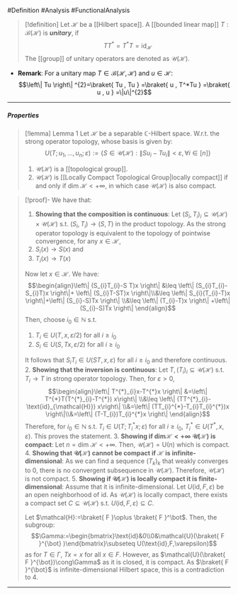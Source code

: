 #Definition #Analysis #FunctionalAnalysis 

> [!definition]
> Let $\mathcal{H}$ be a [[Hilbert space]]. A [[bounded linear map]] $T:\mathcal{B}(\mathcal{H})$ is ***unitary***, if $$T T^{*}=T^{*}T=\text{id}_{\mathcal{H}}$$
> The [[group]] of unitary operators are denoted as $\mathcal{U}(\mathcal{H})$.

- **Remark**: For a unitary map $T\in \mathcal{B}(\mathcal{H},\mathcal{H})$ and $u\in \mathcal{H}$: $$\left\| Tu \right\| ^{2}=\braket{ Tu , Tu } =\braket{ u , T^*Tu } =\braket{ u , u } =\|u\|^{2}$$
---
##### Properties
> [!lemma] Lemma 1
> Let $\mathcal{H}$ be a separable $\mathbb{C}$-Hilbert space. W.r.t. the strong operator topology, whose basis is given by:$$U(T;u_{1},\dots,u_{n};\varepsilon):=\{ S\in \mathcal{U}(\mathcal{H}):\left\| Su_{i}-Tu_{i} \right\| <\varepsilon,\forall i\in[n] \}$$
> 1. $\mathcal{U}(\mathcal{H})$ is a [[topological group]].
> 2. $\mathcal{U}(\mathcal{H})$ is [[Locally Compact Topological Group|locally compact]] if and only if $\text{dim }\mathcal{H}<+\infty$, in which case $\mathcal{U}(\mathcal{H})$ is also compact. 

> [!proof]-
> We have that:
> 1. **Showing that the composition is continuous**:
> 	Let $(S_{i},T_{i})_{i}\subseteq \mathcal{U}(\mathcal{H})\times\mathcal{U}(\mathcal{H})$ s.t. $(S_{i},T_{i})\to(S,T)$ in the product topology. As the strong operator topology is equivalent to the topology of pointwise convergence, for any $x\in \mathcal{H}$, 
> 	1. $S_{i}(x)\to S(x)$ and
> 	2. $T_{i}(x)\to T(x)$
> 	
> 	Now let $x\in \mathcal{H}$. We have: $$\begin{align}\left\| (S_{i}T_{i}-S T)x \right\| &\leq \left\|  (S_{i}T_{i}-S_{i}T)x \right\|+ \left\| (S_{i}T-ST)x \right\|\\&\leq \left\| S_{i}(T_{i}-T)x \right\|+\left\| (S_{i}-S)Tx \right\| \\&\leq \left\| (T_{i}-T)x \right\|  +\left\| (S_{i}-S)Tx \right\|  \end{align}$$Then, choose $i_{0}\in \mathbb{N}$ s.t. 
> 	1. $T_{i}\in U(T,x,\varepsilon/2)$ for all $i\geq i_{0}$
> 	2. $S_{i}\in U(S,Tx,\varepsilon /2)$ for all $i\geq i_{0}$
> 	 
> 	 It follows that $S_{i}T_{i}\in U(ST,x, \varepsilon)$ for all $i\geq i_{0}$ and therefore continuous.
> 2. **Showing that the inversion is continuous**:
> 	Let $T,(T_{i})_{i}\subseteq \mathcal{U}(\mathcal{H})$ s.t. $T_{i}\to T$ in strong operator topology. Then, for $\varepsilon>0$, $$\begin{align}\left\| T^{*}_{i}x-T^{*}x \right\| &=\left\| T^{*}T(T^{*}_{i}-T^{*}) x\right\| \\&\leq \left\| (TT^{*}_{i}-\text{id}_{\mathcal{H}}) x\right\| \\&=\left\| (TT_{i}^{*}-T_{i}T_{i}^{*})x \right\|\\&=\left\| (T-T_{i})T_{i}^{*}x \right\|  \end{align}$$Therefore, for $i_{0}\in \mathbb{N}$ s.t. $T_{i}\in U(T;T_{i}^{*}x;\varepsilon)$ for all $i\geq i_{0}$, $T_{i}^{*}\in U(T^{*},x,\varepsilon)$. This proves the statement.
> 3. **Showing if $\text{dim}\mathcal{H}<+\infty$ $\mathcal{U}(\mathcal{H})$ is compact**:
> 	Let $n=\text{dim }\mathcal{H}<+\infty$.  Then, $\mathcal{U}(\mathcal{H})=\text{U}(n)$ which is compact.
> 4. **Showing that $\mathcal{U}(\mathcal{H})$ cannot be compact if $\mathcal{H}$ is infinite-dimensional**:
> 	As we can find a sequence $(T_{k})_{k}$ that weakly converges to $0$, there is no convergent subsequence in $\mathcal{U}(\mathcal{H})$. Therefore, $\mathcal{U}(\mathcal{H})$ is not compact.
> 5. **Showing if $\mathcal{U}(\mathcal{H})$ is locally compact it is finite-dimensional**:
>    Assume that it is infinite-dimensional. Let $U(\text{id},F,\varepsilon)$ be an open neighborhood of $\text{id}$. As $\mathcal{U}(\mathcal{H})$ is locally compact, there exists a compact set $C\subseteq \mathcal{U}(\mathcal{H})$ s.t. $U(\text{id},F,\varepsilon)\subseteq C$. 
>    
>    Let $\mathcal{H}:=\braket{ F }\oplus \braket{ F  }^\bot$. Then, the subgroup: $$\Gamma:=\begin{bmatrix}\text{id}&0\\0&\mathcal{U}(\braket{ F }^{\bot} )\end{bmatrix}\subseteq U(\text{id},F,\varepsilon)$$as for $T\in \Gamma$, $Tx=x$ for all $x\in F$. However, as $\mathcal{U}(\braket{ F }^{\bot})\cong\Gamma$ as it is closed, it is compact. As $\braket{ F  }^{\bot}$ is infinite-dimensional Hilbert space, this is a contradiction to 4. 
>     
---
